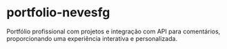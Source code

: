 # portfolio-nevesfg
Portfólio profissional com projetos e integração com API para comentários, proporcionando uma experiência interativa e personalizada.
